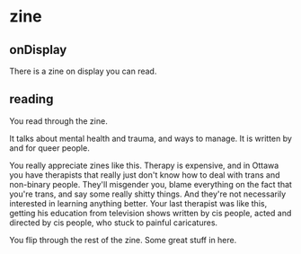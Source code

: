 # zine

## onDisplay

There is a zine on display you can read.

## reading

You read through the zine.

It talks about mental health and trauma, and ways to manage. It is written
by and for queer people. 

You really appreciate zines like this. Therapy is expensive, and in Ottawa
you have therapists that really just don't know how to deal with trans and
non-binary people. They'll misgender you, blame everything on the fact that
you're trans, and say some really shitty things. And they're not necessarily
interested in learning anything better. Your last therapist was like this,
getting his education from television shows written by cis people, acted and
directed by cis people, who stuck to painful caricatures.

You flip through the rest of the zine. Some great stuff in here.
